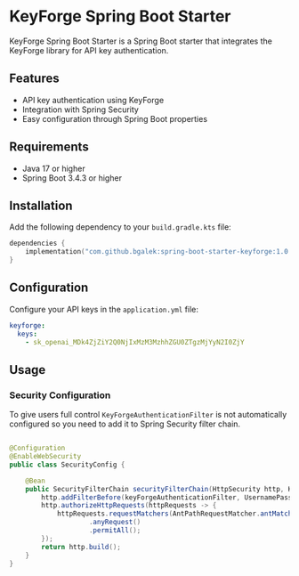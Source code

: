 # KeyForge Spring Boot Starter

KeyForge Spring Boot Starter is a Spring Boot starter that integrates the KeyForge library for API key authentication.

## Features

- API key authentication using KeyForge
- Integration with Spring Security
- Easy configuration through Spring Boot properties

## Requirements

- Java 17 or higher
- Spring Boot 3.4.3 or higher

## Installation

Add the following dependency to your `build.gradle.kts` file:

```kotlin
dependencies {
    implementation("com.github.bgalek:spring-boot-starter-keyforge:1.0.0")
}
```

## Configuration

Configure your API keys in the `application.yml` file:

```yaml
keyforge:
  keys:
    - sk_openai_MDk4ZjZiY2Q0NjIxMzM3MzhhZGU0ZTgzMjYyN2I0ZjY
```

## Usage

### Security Configuration

To give users full control `KeyForgeAuthenticationFilter`
is not automatically configured so you need to add it to Spring Security filter chain.

```java

@Configuration
@EnableWebSecurity
public class SecurityConfig {

    @Bean
    public SecurityFilterChain securityFilterChain(HttpSecurity http, KeyForgeAuthenticationFilter keyForgeAuthenticationFilter) throws Exception {
        http.addFilterBefore(keyForgeAuthenticationFilter, UsernamePasswordAuthenticationFilter.class);
        http.authorizeHttpRequests(httpRequests -> {
            httpRequests.requestMatchers(AntPathRequestMatcher.antMatcher("/api/**")).authenticated()
                    .anyRequest()
                    .permitAll();
        });
        return http.build();
    }
}
```
